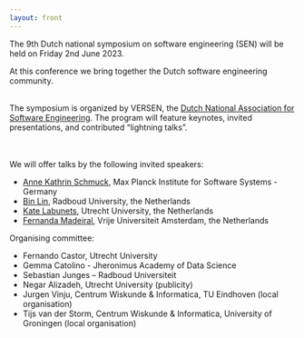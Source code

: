 ```yaml
---
layout: front
---
```


<p class="lead">

The 9th Dutch national symposium on software engineering (SEN) will be held on Friday 2nd June 2023.
<!--After the success of the SEN Symposium of 2014, 2016, 2017, 2018, 2019, and 2020, we cordially invite
you to the seventh edition.-->
At this conference we bring together the Dutch software engineering community.
<br><br>

The symposium is organized by VERSEN, the <a href="https://www.versen.nl/">Dutch National Association
for Software Engineering</a>. The program will feature keynotes, invited
presentations, and contributed “lightning talks”.

<br><br>
We will offer talks by the following invited speakers:

<ul>
<li> <a href="https://wp.mpi-sws.org/akschmuck/">Anne Kathrin Schmuck</a>, Max Planck Institute for Software Systems - Germany</li>
<li> <a href="https://binlin.info/index.html">Bin Lin</a>, Radboud University, the Netherlands</li>
<li> <a href="https://www.uu.nl/staff/KLabunets">Kate Labunets</a>, Utrecht University, the Netherlands</li>
<li> <a href="https://fermadeiral.github.io/">Fernanda Madeiral</a>, Vrije Universiteit Amsterdam, the Netherlands</li>
</ul>


<!-- The SEN Symposium is organized by <a href="https://www.versen.nl/">VERSEN</a>. -->

<p class="lead">
Organising committee:
<ul>
<li>Fernando Castor, Utrecht University</li>
<li>Gemma Catolino - Jheronimus Academy of Data Science</li>
<li>Sebastian Junges – Radboud Universiteit</li>
<li>Negar Alizadeh, Utrecht University (publicity)</li>
<li>Jurgen Vinju, Centrum Wiskunde & Informatica, TU Eindhoven (local organisation)</li>
<li>Tijs van der Storm, Centrum Wiskunde & Informatica, University of Groningen (local organisation)</li>
</ul>

<!--<a href="./posters/index.html">submit a poster/presentation</a> and <a href="./registration/index.html">register for free participation.</a> -->

